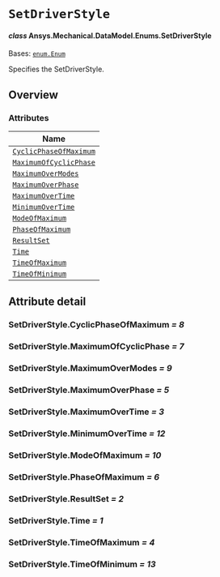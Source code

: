 # `SetDriverStyle`

<a id="ansys.mechanical.stubs.v242.Ansys.Mechanical.DataModel.Enums.SetDriverStyle"></a>

#### *class* Ansys.Mechanical.DataModel.Enums.SetDriverStyle

Bases: [`enum.Enum`](https://docs.python.org/3/library/enum.html#enum.Enum)

Specifies the SetDriverStyle.

<!-- !! processed by numpydoc !! -->

<a id="overview"></a>

## Overview

### Attributes

| Name |
| ---------------------------------------------------------------------------------------------------------------------------------------- |
| [`CyclicPhaseOfMaximum`](#SetDriverStyle.CyclicPhaseOfMaximum) |
| [`MaximumOfCyclicPhase`](#SetDriverStyle.MaximumOfCyclicPhase) |
| [`MaximumOverModes`](#SetDriverStyle.MaximumOverModes) |
| [`MaximumOverPhase`](#SetDriverStyle.MaximumOverPhase) |
| [`MaximumOverTime`](#SetDriverStyle.MaximumOverTime) |
| [`MinimumOverTime`](#SetDriverStyle.MinimumOverTime) |
| [`ModeOfMaximum`](#SetDriverStyle.ModeOfMaximum) |
| [`PhaseOfMaximum`](#SetDriverStyle.PhaseOfMaximum) |
| [`ResultSet`](#SetDriverStyle.ResultSet) |
| [`Time`](#SetDriverStyle.Time) |
| [`TimeOfMaximum`](#SetDriverStyle.TimeOfMaximum) |
| [`TimeOfMinimum`](#SetDriverStyle.TimeOfMinimum) |

<a id="attribute-detail"></a>

## Attribute detail

<a id="SetDriverStyle.CyclicPhaseOfMaximum"></a>

### SetDriverStyle.CyclicPhaseOfMaximum *= 8*

<a id="SetDriverStyle.MaximumOfCyclicPhase"></a>

### SetDriverStyle.MaximumOfCyclicPhase *= 7*

<a id="SetDriverStyle.MaximumOverModes"></a>

### SetDriverStyle.MaximumOverModes *= 9*

<a id="SetDriverStyle.MaximumOverPhase"></a>

### SetDriverStyle.MaximumOverPhase *= 5*

<a id="SetDriverStyle.MaximumOverTime"></a>

### SetDriverStyle.MaximumOverTime *= 3*

<a id="SetDriverStyle.MinimumOverTime"></a>

### SetDriverStyle.MinimumOverTime *= 12*

<a id="SetDriverStyle.ModeOfMaximum"></a>

### SetDriverStyle.ModeOfMaximum *= 10*

<a id="SetDriverStyle.PhaseOfMaximum"></a>

### SetDriverStyle.PhaseOfMaximum *= 6*

<a id="SetDriverStyle.ResultSet"></a>

### SetDriverStyle.ResultSet *= 2*

<a id="SetDriverStyle.Time"></a>

### SetDriverStyle.Time *= 1*

<a id="SetDriverStyle.TimeOfMaximum"></a>

### SetDriverStyle.TimeOfMaximum *= 4*

<a id="SetDriverStyle.TimeOfMinimum"></a>

### SetDriverStyle.TimeOfMinimum *= 13*


